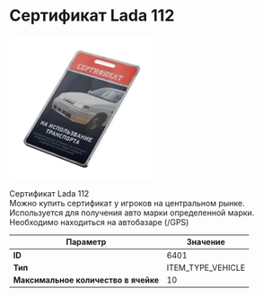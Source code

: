 # Сертификат Lada 112

![Item Image](../img/6401.webp?raw=true)

Сертификат Lada 112<br>Можно купить сертификат у игроков на центральном рынке.<br>Используется для получения авто марки определенной марки.<br>Необходимо находиться на автобазаре (/GPS)


| Параметр | Значение |
|----------|----------|
| **ID** | 6401 |
| **Тип** | ITEM_TYPE_VEHICLE |
| **Максимальное количество в ячейке** | 10 |

